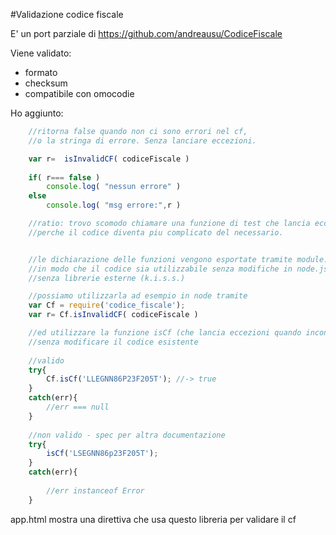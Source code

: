 #Validazione codice fiscale

E' un port parziale di https://github.com/andreausu/CodiceFiscale

Viene validato:

* formato
* checksum
* compatibile con omocodie

Ho aggiunto:

```javascript
    //ritorna false quando non ci sono errori nel cf, 
    //o la stringa di errore. Senza lanciare eccezioni.

    var r=  isInvalidCF( codiceFiscale )
   
    if( r=== false ) 
        console.log( "nessun errore" )
    else 
        console.log( "msg errore:",r )

    //ratio: trovo scomodo chiamare una funzione di test che lancia eccezioni
    //perche il codice diventa piu complicato del necessario.


    //le dichiarazione delle funzioni vengono esportate tramite module.export se questo esiste,
    //in modo che il codice sia utilizzabile senza modifiche in node.js e nel browser
    //senza librerie esterne (k.i.s.s.)

    //possiamo utilizzarla ad esempio in node tramite
    var Cf = require('codice_fiscale');
    var r= Cf.isInvalidCF( codiceFiscale )

    //ed utilizzare la funzione isCf (che lancia eccezioni quando incontra cf errati)
    //senza modificare il codice esistente
    
    //valido
    try{
        Cf.isCf('LLEGNN86P23F205T'); //-> true
    }
    catch(err){
        //err === null
    }
    
    //non valido - spec per altra documentazione
    try{
        isCf('LSEGNN86p23F205T'); 
    }
    catch(err){
        
        //err instanceof Error
    }
```

app.html mostra una direttiva che usa questo libreria per validare il cf
